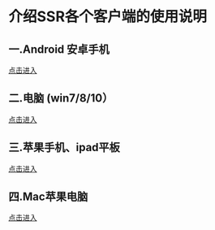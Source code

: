 # **介绍SSR各个客户端的使用说明**

## 一.Android 安卓手机  
[点击进入](https://github.com/smallqiangno/use-guide/blob/master/andriod/READMEAndriod.md)


## 二.电脑 (win7/8/10）
[点击进入](https://github.com/smallqiangno/use-guide/blob/master/andriod/READMEAndriod.md)  

## 三.苹果手机、ipad平板
[点击进入](https://github.com/smallqiangno/use-guide/blob/master/andriod/READMEAndriod.md)  

## 四.Mac苹果电脑
[点击进入](https://github.com/smallqiangno/use-guide/blob/master/andriod/READMEAndriod.md)
